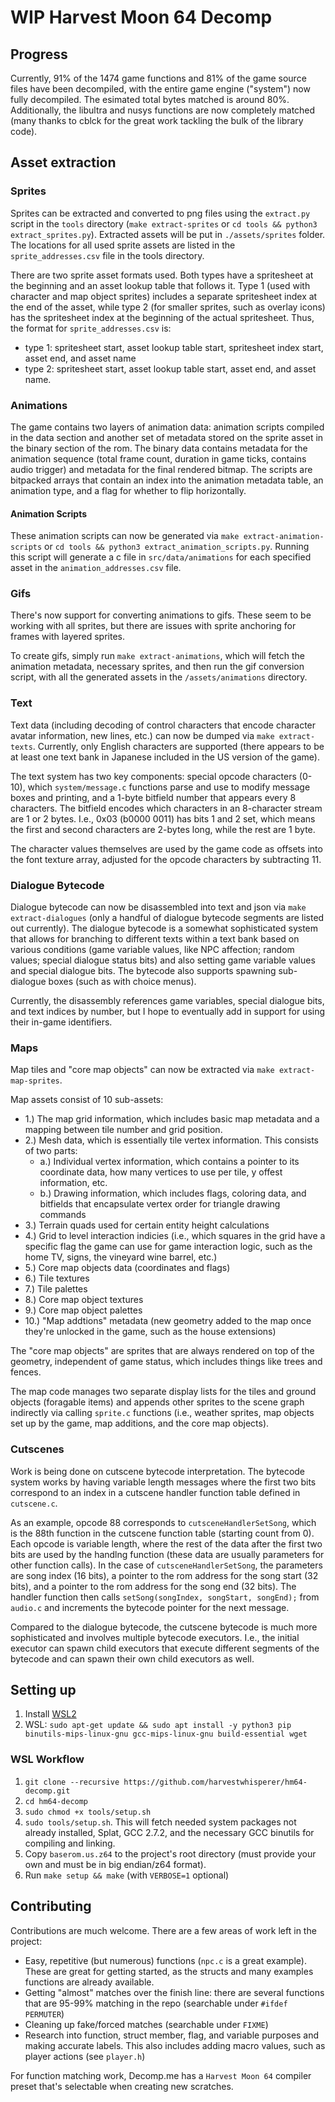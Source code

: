 # WIP Harvest Moon 64 Decomp

## Progress

Currently, 91% of the 1474 game functions and 81% of the game source files have been decompiled, with the entire game engine ("system") now fully decompiled. The esimated total bytes matched is around 80%. Additionally, the libultra and nusys functions are now completely matched (many thanks to cblck for the great work tackling the bulk of the library code).

## Asset extraction

### Sprites

Sprites can be extracted and converted to png files using the `extract.py` script in the `tools` directory (`make extract-sprites` or `cd tools && python3 extract_sprites.py`). Extracted assets will be put in `./assets/sprites` folder. The locations for all used sprite assets are listed in the `sprite_addresses.csv` file in the tools directory.

There are two sprite asset formats used. Both types have a spritesheet at the beginning and an asset lookup table that follows it. Type 1 (used with character and map object sprites) includes a separate spritesheet index at the end of the asset, while type 2 (for smaller sprites, such as overlay icons) has the spritesheet index at the beginning of the actual spritesheet. Thus, the format for `sprite_addresses.csv` is: 
- type 1: spritesheet start, asset lookup table start, spritesheet index start, asset end, and asset name
- type 2: spritesheet start, asset lookup table start, asset end, and asset name.

### Animations

The game contains two layers of animation data: animation scripts compiled in the data section and another set of metadata stored on the sprite asset in the binary section of the rom. The binary data contains metadata for the animation sequence (total frame count, duration in game ticks, contains audio trigger) and metadata for the final rendered bitmap. The scripts are bitpacked arrays that contain an index into the animation metadata table, an animation type, and a flag for whether to flip horizontally.

#### Animation Scripts
 
These animation scripts can now be generated via `make extract-animation-scripts` or `cd tools && python3 extract_animation_scripts.py`. Running this script will generate a c file in `src/data/animations` for each specified asset in the `animation_addresses.csv` file. 

### Gifs

There's now support for converting animations to gifs. These seem to be working with all sprites, but there are issues with sprite anchoring for frames with layered sprites.

To create gifs, simply run `make extract-animations`, which will fetch the animation metadata, necessary sprites, and then run the gif conversion script, with all the generated assets in the `/assets/animations` directory. 

### Text

Text data (including decoding of control characters that encode character avatar information, new lines, etc.) can now be dumped via `make extract-texts`. Currently, only English characters are supported (there appears to be at least one text bank in Japanese included in the US version of the game).

The text system has two key components: special opcode characters (0-10), which `system/message.c` functions parse and use to modify message boxes and printing, and a 1-byte bitfield number that appears every 8 characters. The bitfield encodes which characters in an 8-character stream are 1 or 2 bytes. I.e., 0x03 (b0000 0011) has bits 1 and 2 set, which means the first and second characters are 2-bytes long, while the rest are 1 byte.

The character values themselves are used by the game code as offsets into the font texture array, adjusted for the opcode characters by subtracting 11. 

### Dialogue Bytecode

Dialogue bytecode can now be disassembled into text and json via `make extract-dialogues` (only a handful of dialogue bytecode segments are listed out currently). The dialogue bytecode is a somewhat sophisticated system that allows for branching to different texts within a text bank based on various conditions (game variable values, like NPC affection; random values; special dialogue status bits) and also setting game variable values and special dialogue bits. The bytecode also supports spawning sub-dialogue boxes (such as with choice menus).

Currently, the disassembly references game variables, special dialogue bits, and text indices by number, but I hope to eventually add in support for using their in-game identifiers.

### Maps

Map tiles and "core map objects" can now be extracted via `make extract-map-sprites`. 

Map assets consist of 10 sub-assets:
- 1.) The map grid information, which includes basic map metadata and a mapping between tile number and grid position.
- 2.) Mesh data, which is essentially tile vertex information. This consists of two parts:
    - a.) Individual vertex information, which contains a pointer to its coordinate data, how many vertices to use per tile, y offest information, etc.
    - b.) Drawing information, which includes flags, coloring data, and bitfields that encapsulate vertex order for triangle drawing commands
- 3.) Terrain quads used for certain entity height calculations
- 4.) Grid to level interaction indicies (i.e., which squares in the grid have a specific flag the game can use for game interaction logic, such as the home TV, signs, the vineyard wine barrel, etc.)
- 5.) Core map objects data (coordinates and flags)
- 6.) Tile textures
- 7.) Tile palettes
- 8.) Core map object textures
- 9.) Core map object palettes
- 10.) "Map addtions" metadata (new geometry added to the map once they're unlocked in the game, such as the house extensions)

The "core map objects" are sprites that are always rendered on top of the geometry, independent of game status, which includes things like trees and fences. 

The map code manages two separate display lists for the tiles and ground objects (foragable items) and appends other sprites to the scene graph indirectly via calling `sprite.c` functions (i.e., weather sprites, map objects set up by the game, map additions, and the core map objects).

### Cutscenes

Work is being done on cutscene bytecode interpretation. The bytecode system works by having variable length messages where the first two bits correspond to an index in a cutscene handler function table defined in `cutscene.c`. 

As an example, opcode 88 corresponds to `cutsceneHandlerSetSong`, which is the 88th function in the cutscene function table (starting count from 0). Each opcode is variable length, where the rest of the data after the first two bits are used by the handlng function (these data are usually parameters for other function calls). In the case of `cutsceneHandlerSetSong`, the parameters are song index (16 bits), a pointer to the rom address for the song start (32 bits), and a pointer to the rom address for the song end (32 bits). The handler function then calls `setSong(songIndex, songStart, songEnd);` from `audio.c` and increments the bytecode pointer for the next message.

Compared to the dialogue bytecode, the cutscene bytecode is much more sophisticated and involves multiple bytecode executors. I.e., the initial executor can spawn child executors that execute different segments of the bytecode and can spawn their own child executors as well.

## Setting up
1. Install [WSL2](https://learn.microsoft.com/en-us/windows/wsl/install)
1. WSL: `sudo apt-get update && sudo apt install -y python3 pip binutils-mips-linux-gnu gcc-mips-linux-gnu build-essential wget`

### WSL Workflow
1. `git clone --recursive https://github.com/harvestwhisperer/hm64-decomp.git`
1. `cd hm64-decomp`
1. `sudo chmod +x tools/setup.sh`
1. `sudo tools/setup.sh`. This will fetch needed system packages not already installed, Splat, GCC 2.7.2, and the necessary GCC binutils for compiling and linking.
1. Copy `baserom.us.z64` to the project's root directory (must provide your own and must be in big endian/z64 format).
1. Run `make setup && make` (with `VERBOSE=1` optional)

## Contributing

Contributions are much welcome. There are a few areas of work left in the project:
- Easy, repetitive (but numerous) functions (`npc.c` is a great example). These are great for getting started, as the structs and many examples functions are already available.
- Getting "almost" matches over the finish line: there are several functions that are 95-99% matching in the repo (searchable under `#ifdef PERMUTER`)
- Cleaning up fake/forced matches (searchable under `FIXME`)
- Research into function, struct member, flag, and variable purposes and making accurate labels. This also includes adding macro values, such as player actions (see `player.h`)

For function matching work, Decomp.me has a `Harvest Moon 64` compiler preset that's selectable when creating new scratches.